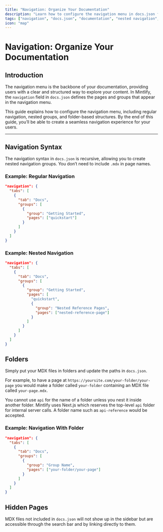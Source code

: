 ```yaml
---
title: "Navigation: Organize Your Documentation"
description: "Learn how to configure the navigation menu in docs.json for your documentation. Includes examples for regular, nested, and folder-based navigation structures."
tags: ["navigation", "docs.json", "documentation", "nested navigation", "folders"]
icon: "map"
---
```


# Navigation: Organize Your Documentation

## Introduction
The navigation menu is the backbone of your documentation, providing users with a clear and structured way to explore your content. In Mintlify, the `navigation` field in `docs.json` defines the pages and groups that appear in the navigation menu.

This guide explains how to configure the navigation menu, including regular navigation, nested groups, and folder-based structures. By the end of this guide, you’ll be able to create a seamless navigation experience for your users.

---

## Navigation Syntax

The navigation syntax in `docs.json` is recursive, allowing you to create nested navigation groups. You don’t need to include `.mdx` in page names.

### Example: Regular Navigation
```json
"navigation": {
  "tabs": [
    {
      "tab": "Docs",
      "groups": [
        {
          "group": "Getting Started",
          "pages": ["quickstart"]
        }
      ]
    }
  ]
}
```

### Example: Nested Navigation
```json
"navigation": {
  "tabs": [
    {
      "tab": "Docs",
      "groups": [
        {
          "group": "Getting Started",
          "pages": [
            "quickstart",
            {
              "group": "Nested Reference Pages",
              "pages": ["nested-reference-page"]
            }
          ]
        }
      ]
    }
  ]
}
```

## Folders

Simply put your MDX files in folders and update the paths in `docs.json`.

For example, to have a page at `https://yoursite.com/your-folder/your-page` you would make a folder called `your-folder` containing an MDX file called `your-page.mdx`.

<Warning>

You cannot use `api` for the name of a folder unless you nest it inside another folder. Mintlify uses Next.js which reserves the top-level `api` folder for internal server calls. A folder name such as `api-reference` would be accepted.

</Warning>

### Example: Navigation With Folder
```json
"navigation": {
  "tabs": [
    {
      "tab": "Docs",
      "groups": [
        {
          "group": "Group Name",
          "pages": ["your-folder/your-page"]
        }
      ]
    }
  ]
}
```

## Hidden Pages

MDX files not included in `docs.json` will not show up in the sidebar but are accessible through the search bar and by linking directly to them.
